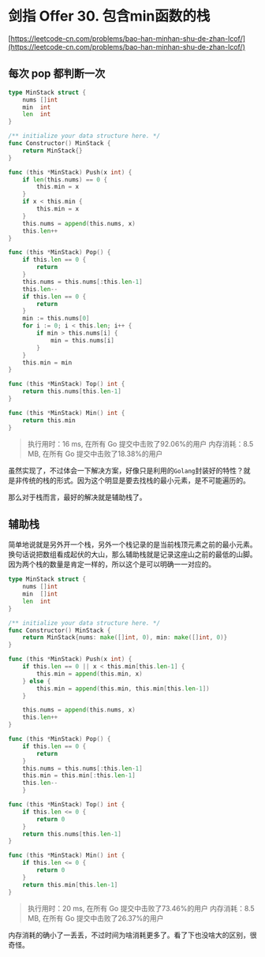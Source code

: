 # 剑指 Offer 30. 包含min函数的栈
[https://leetcode-cn.com/problems/bao-han-minhan-shu-de-zhan-lcof/](https://leetcode-cn.com/problems/bao-han-minhan-shu-de-zhan-lcof/)

## 每次 pop 都判断一次

```go
type MinStack struct {
	nums []int
	min  int
	len  int
}

/** initialize your data structure here. */
func Constructor() MinStack {
	return MinStack{}
}

func (this *MinStack) Push(x int) {
	if len(this.nums) == 0 {
		this.min = x
	}
	if x < this.min {
		this.min = x
	}
	this.nums = append(this.nums, x)
	this.len++
}

func (this *MinStack) Pop() {
	if this.len == 0 {
		return
	}
	this.nums = this.nums[:this.len-1]
	this.len--
	if this.len == 0 {
		return
	}
	min := this.nums[0]
	for i := 0; i < this.len; i++ {
		if min > this.nums[i] {
			min = this.nums[i]
		}
	}
	this.min = min
}

func (this *MinStack) Top() int {
	return this.nums[this.len-1]
}

func (this *MinStack) Min() int {
	return this.min
}

```

>执行用时：16 ms, 在所有 Go 提交中击败了92.06%的用户
内存消耗：8.5 MB, 在所有 Go 提交中击败了18.38%的用户

虽然实现了，不过体会一下解决方案，好像只是利用的`Golang`封装好的特性？就是非传统的栈的形式。因为这个明显是要去找栈的最小元素，是不可能遍历的。

那么对于栈而言，最好的解决就是辅助栈了。

## 辅助栈

简单地说就是另外开一个栈，另外一个栈记录的是当前栈顶元素之前的最小元素。换句话说把数组看成起伏的大山，那么辅助栈就是记录这座山之前的最低的山脚。因为两个栈的数量是肯定一样的，所以这个是可以明确一一对应的。
```go
type MinStack struct {
	nums []int
	min  []int
	len  int
}

/** initialize your data structure here. */
func Constructor() MinStack {
	return MinStack{nums: make([]int, 0), min: make([]int, 0)}
}

func (this *MinStack) Push(x int) {
	if this.len == 0 || x < this.min[this.len-1] {
		this.min = append(this.min, x)
	} else {
		this.min = append(this.min, this.min[this.len-1])
	}

	this.nums = append(this.nums, x)
	this.len++
}

func (this *MinStack) Pop() {
	if this.len == 0 {
		return
	}
	this.nums = this.nums[:this.len-1]
	this.min = this.min[:this.len-1]
	this.len--
	}

func (this *MinStack) Top() int {
	if this.len <= 0 {
		return 0
	}
	return this.nums[this.len-1]
}

func (this *MinStack) Min() int {
	if this.len <= 0 {
		return 0
	}
	return this.min[this.len-1]
}
```

>执行用时：20 ms, 在所有 Go 提交中击败了73.46%的用户
内存消耗：8.5 MB, 在所有 Go 提交中击败了26.37%的用户

内存消耗的确小了一丢丢，不过时间为啥消耗更多了。看了下也没啥大的区别，很奇怪。